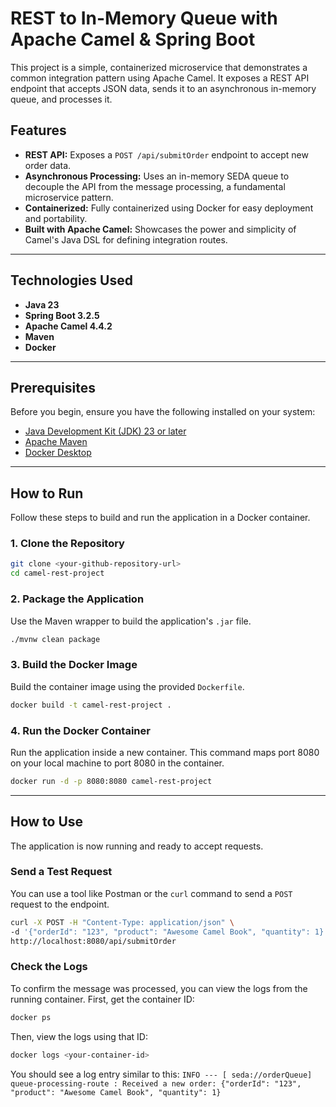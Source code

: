 # REST to In-Memory Queue with Apache Camel & Spring Boot

This project is a simple, containerized microservice that demonstrates a common integration pattern using Apache Camel. It exposes a REST API endpoint that accepts JSON data, sends it to an asynchronous in-memory queue, and processes it.

## Features

  * **REST API:** Exposes a `POST /api/submitOrder` endpoint to accept new order data.
  * **Asynchronous Processing:** Uses an in-memory SEDA queue to decouple the API from the message processing, a fundamental microservice pattern.
  * **Containerized:** Fully containerized using Docker for easy deployment and portability.
  * **Built with Apache Camel:** Showcases the power and simplicity of Camel's Java DSL for defining integration routes.

-----

## Technologies Used

  * **Java 23**
  * **Spring Boot 3.2.5**
  * **Apache Camel 4.4.2**
  * **Maven**
  * **Docker**

-----

## Prerequisites

Before you begin, ensure you have the following installed on your system:

  * [Java Development Kit (JDK) 23 or later](https://www.oracle.com/java/technologies/downloads/)
  * [Apache Maven](https://maven.apache.org/download.cgi)
  * [Docker Desktop](https://www.docker.com/products/docker-desktop/)

-----

## How to Run

Follow these steps to build and run the application in a Docker container.

### 1\. Clone the Repository

```bash
git clone <your-github-repository-url>
cd camel-rest-project
```

### 2\. Package the Application

Use the Maven wrapper to build the application's `.jar` file.

```bash
./mvnw clean package
```

### 3\. Build the Docker Image

Build the container image using the provided `Dockerfile`.

```bash
docker build -t camel-rest-project .
```

### 4\. Run the Docker Container

Run the application inside a new container. This command maps port 8080 on your local machine to port 8080 in the container.

```bash
docker run -d -p 8080:8080 camel-rest-project
```

-----

## How to Use

The application is now running and ready to accept requests.

### Send a Test Request

You can use a tool like Postman or the `curl` command to send a `POST` request to the endpoint.

```bash
curl -X POST -H "Content-Type: application/json" \
-d '{"orderId": "123", "product": "Awesome Camel Book", "quantity": 1}' \
http://localhost:8080/api/submitOrder
```

### Check the Logs

To confirm the message was processed, you can view the logs from the running container. First, get the container ID:

```bash
docker ps
```

Then, view the logs using that ID:

```bash
docker logs <your-container-id>
```

You should see a log entry similar to this:
`INFO --- [ seda://orderQueue] queue-processing-route : Received a new order: {"orderId": "123", "product": "Awesome Camel Book", "quantity": 1}`
